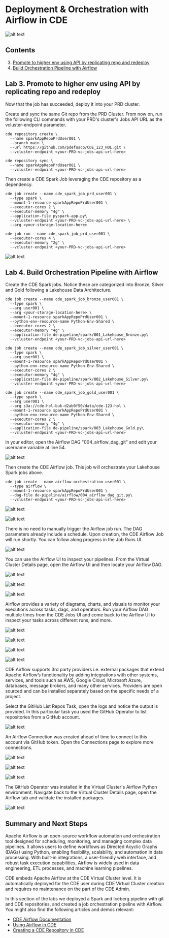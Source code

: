# Deployment & Orchestration with Airflow in CDE

![alt text](../../img/cicd-deployment.png)

## Contents

3. [Promote to higher env using API by replicating repo and redeploy](https://github.com/pdefusco/CDE_123_HOL/blob/main/step_by_step_guides/english/03-deployment.md#lab-3-promote-to-higher-env-using-api-by-replicating-repo-and-redeploy)
4. [Build Orchestration Pipeline with Airflow](https://github.com/pdefusco/CDE_123_HOL/blob/main/step_by_step_guides/english/03-deployment.md#lab-4-build-orchestration-pipeline-with-airflow)

## Lab 3. Promote to higher env using API by replicating repo and redeploy

Now that the job has succeeded, deploy it into your PRD cluster.

Create and sync the same Git repo from the PRD Cluster. From now on, run the following CLI commands with your PRD's cluster's Jobs API URL as the vcluster-endpoint parameter.

```
cde repository create \
  --name sparkAppRepoPrdUser001 \
  --branch main \
  --url https://github.com/pdefusco/CDE_123_HOL.git \
  --vcluster-endpoint <your-PRD-vc-jobs-api-url-here>
```

```
cde repository sync \
  --name sparkAppRepoPrdUser001 \
  --vcluster-endpoint <your-PRD-vc-jobs-api-url-here>
```

Then create a CDE Spark Job leveraging the CDE repository as a dependency.

```
cde job create --name cde_spark_job_prd_user001 \
  --type spark \
  --mount-1-resource sparkAppRepoPrdUser001 \
  --executor-cores 2 \
  --executor-memory "4g" \
  --application-file pyspark-app.py\
  --vcluster-endpoint <your-PRD-vc-jobs-api-url-here> \
  --arg <your-storage-location-here>
```

```
cde job run --name cde_spark_job_prd_user001 \
  --executor-cores 4 \
  --executor-memory "2g" \
  --vcluster-endpoint <your-PRD-vc-jobs-api-url-here>
```

![alt text](../../img/move-job.png)

## Lab 4. Build Orchestration Pipeline with Airflow

Create the CDE Spark jobs. Notice these are categorized into Bronze, Silver and Gold following a Lakehouse Data Architecture.

```
cde job create --name cde_spark_job_bronze_user001 \
  --type spark \
  --arg user001 \
  --arg <your-storage-location-here> \
  --mount-1-resource sparkAppRepoPrdUser001 \
  --python-env-resource-name Python-Env-Shared \
  --executor-cores 2 \
  --executor-memory "4g" \
  --application-file de-pipeline/spark/001_Lakehouse_Bronze.py\
  --vcluster-endpoint <your-PRD-vc-jobs-api-url-here>
```

```
cde job create --name cde_spark_job_silver_user001 \
  --type spark \
  --arg user001 \
  --mount-1-resource sparkAppRepoPrdUser001 \
  --python-env-resource-name Python-Env-Shared \
  --executor-cores 2 \
  --executor-memory "4g" \
  --application-file de-pipeline/spark/002_Lakehouse_Silver.py\
  --vcluster-endpoint <your-PRD-vc-jobs-api-url-here>
```

```
cde job create --name cde_spark_job_gold_user001 \
  --type spark \
  --arg user001 \
  --arg s3a://cde-hol-buk-d2ab0f50/data/cde-123-hol \
  --mount-1-resource sparkAppRepoPrdUser001 \
  --python-env-resource-name Python-Env-Shared \
  --executor-cores 2 \
  --executor-memory "4g" \
  --application-file de-pipeline/spark/003_Lakehouse_Gold.py\
  --vcluster-endpoint <your-PRD-vc-jobs-api-url-here>
```

In your editor, open the Airflow DAG "004_airflow_dag_git" and edit your username variable at line 54.

![alt text](../../img/username-dag.png)

Then create the CDE Airflow job. This job will orchestrate your Lakehouse Spark jobs above.

```
cde job create --name airflow-orchestration-user001 \
  --type airflow \
  --mount-1-resource sparkAppRepoPrdUser001 \
  --dag-file de-pipeline/airflow/004_airflow_dag_git.py\
  --vcluster-endpoint <your-PRD-vc-jobs-api-url-here>
```

![alt text](../../img/jobs-cde.png)

![alt text](../../img/jobs-in-ui.png)

There is no need to manually trigger the Airflow job run. The DAG parameters already include a schedule. Upon creation, the CDE Airflow Job will run shortly. You can follow along progress in the Job Runs UI.

![alt text](../../img/jobs-completed.png)

You can use the Airflow UI to inspect your pipelines. From the Virtual Cluster Details page, open the Airflow UI and then locate your Airflow DAG.

![alt text](../../img/vcdetails.png)

![alt text](../../img/open-your-dag.png)

![alt text](../../img/dag-runs-page.png)

Airflow provides a variety of diagrams, charts, and visuals to monitor your executions across tasks, dags, and operators. Run your Airflow DAG multiple times from the CDE Jobs UI and come back to the Airflow UI to inspect your tasks across different runs, and more.

![alt text](../../img/trigger-dag.png)

![alt text](../../img/airflow-details.png)

![alt text](../../img/airflow-graphs.png)

![alt text](../../img/airflow-task-compare.png)

CDE Airflow supports 3rd party providers i.e. external packages that extend Apache Airflow’s functionality by adding integrations with other systems, services, and tools such as AWS, Google Cloud, Microsoft Azure, databases, message brokers, and many other services. Providers are open sourced and can be installed separately based on the specific needs of a project.

Select the GitHub List Repos Task, open the logs and notice the output is provided. In this particular task you used the GitHub Operator to list repositories from a GitHub account.

![alt text](../../img/airflow-github-list-repos.png)

An Airflow Connection was created ahead of time to connect to this account via GitHub token. Open the Connections page to explore more connections.

![alt text](../../img/airflow-connections.png)

![alt text](../../img/airflow-connections-2.png)

![alt text](../../img/airflow-connections-3.png)

The GitHub Operator was installed in the Virtual Cluster's Airflow Python environment. Navigate back to the Virtual Cluster Details page, open the Airflow tab and validate the installed packages.

![alt text](../../img/airflow-installed-packages.png)

## Summary and Next Steps

Apache Airflow is an open-source workflow automation and orchestration tool designed for scheduling, monitoring, and managing complex data pipelines. It allows users to define workflows as Directed Acyclic Graphs (DAGs) using Python, enabling flexibility, scalability, and automation in data processing. With built-in integrations, a user-friendly web interface, and robust task execution capabilities, Airflow is widely used in data engineering, ETL processes, and machine learning pipelines.

CDE embeds Apache Airflow at the CDE Virtual Cluster level. It is automatically deployed for the CDE user during CDE Virtual Cluster creation and requires no maintenance on the part of the CDE Admin.

In this section of the labs we deployed a Spark and Iceberg pipeline with git and CDE repositories, and created a job orchestration pipeline with Airflow. You might also find the following articles and demos relevant:

* [CDE Airflow Documentation](https://docs.cloudera.com/cdp-private-cloud-upgrade/latest/cdppvc-data-migration-spark/topics/cdp-migration-spark-cde-airflow-overview.html)
* [Using Airflow in CDE](https://docs.cloudera.com/cdp-private-cloud-upgrade/latest/cdppvc-data-migration-spark/topics/cdp-migration-spark-cde-using-airflow.html)
* [Creating a CDE Repository in CDE](https://docs.cloudera.com/data-engineering/1.5.4/manage-jobs/topics/cde-git-repo.html)
